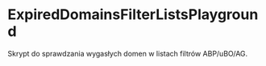 # ExpiredDomainsFilterListsPlayground
Skrypt do sprawdzania wygasłych domen w listach filtrów ABP/uBO/AG.
